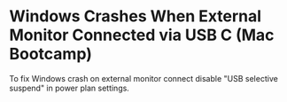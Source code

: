 # Windows Crashes When External Monitor Connected via USB C (Mac Bootcamp)

To fix Windows crash on external monitor connect disable "USB selective suspend"
in power plan settings.